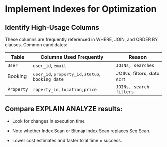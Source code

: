 # Implement Indexes for Optimization
## Identify High-Usage Columns
These columns are frequently referenced in WHERE, JOIN, and ORDER BY clauses. Common candidates:

| Table    | Columns Used Frequently                            | Reason                    |
| -------- | -------------------------------------------------- | ------------------------- |
|  `User`   | `user_id`, `email`                               | `JOINs, searches`         |
| Booking  | `user_id`, `property_id`, `status`, `booking_date` | JOINs, filters, date sort |
| `Property`| `roperty_id`, `location`, `price`                 | `JOINs, search filters`   |


## Compare EXPLAIN ANALYZE results:

- Look for changes in execution time.

- Note whether Index Scan or Bitmap Index Scan replaces Seq Scan.

- Lower cost estimates and faster total time = success.

